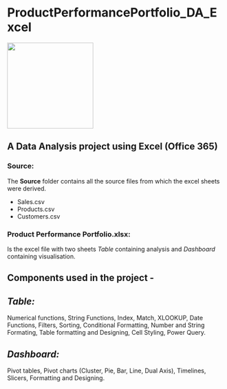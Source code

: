 # ProductPerformancePortfolio_DA_Excel
<img src="https://uxwing.com/wp-content/themes/uxwing/download/logistics-shipping-delivery/search-product-icon.png" width=200 height=200>

## A Data Analysis project using Excel (Office 365)

### Source:
The **Source** folder contains all the source files from which the excel sheets were derived. <br>
* Sales.csv <br>
* Products.csv <br>
* Customers.csv

### Product Performance Portfolio.xlsx:
Is the excel file with two sheets *Table* containing analysis and *Dashboard* containing visualisation.

## Components used in the project -
## *Table:*
Numerical functions, String Functions, Index, Match, XLOOKUP, Date Functions, Filters, Sorting, Conditional Formatting, Number and String Formating, Table formatting and Designing, Cell Styling, Power Query.
## *Dashboard:*
Pivot tables, Pivot charts (Cluster, Pie, Bar, Line, Dual Axis), Timelines, Slicers, Formatting and Designing.
